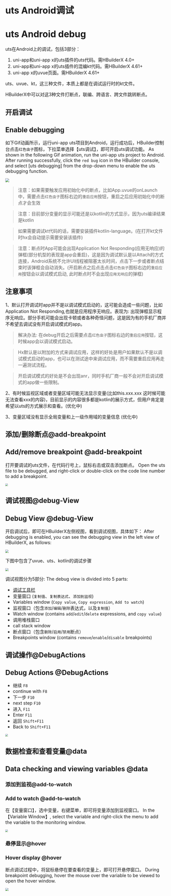 # uts Android调试
# uts Android debug

uts在Android上的调试，包括3部分：
1. uni-app和uni-app x的uts插件的uts代码。需HBuilderX 4.0+ 
1. uni-app和uni-app x的uts插件的混编kt代码。需HBuilderX 4.61+ 
3. uni-app x的uvue页面。需HBuilderX 4.61+

uts、uvue、kt，这三种文件，本质上都是在调试运行时的kt文件。

HBuilderX中可以对这3种文件打断点，联编、跨语言、跨文件跳转断点。

## 开启调试
## Enable debugging

如下Gif动画所示，运行uni-app uts项目到Android，运行成功后，HBuilder控制台点击`红色虫子`图标，下拉菜单选择【uts调试】，即可开启uts调试功能。
As shown in the following Gif animation, run the uni-app uts project to Android. After running successfully, click the `red bug` icon in the HBuilder console, and select [uts debugging] from the drop-down menu to enable the uts debugging function.

<img src="https://qiniu-web-assets.dcloud.net.cn/unidoc/zh/uts-android.gif" style="zoom: 72%;" />

> 注意：如果需要触发应用初始化中的断点，比如App.uvue的onLaunch中，需要点击`红色虫子`图标右边的`重启应用`按钮，重启之后应用初始化中的断点才会生效

> 注意：目前部分变量的显示可能还是以kotlin的方式显示，因为uts编译结果是kotlin

> 如果需要调试kt代码的话，需要安装插件kotlin-language。(在打开kt文件时hx会自动提示需要安装该插件)

> 注意：断点时App可能会出现Application Not Responding(应用无响应)的弹框(部分机型的表现是app会重启)，这是因为调试默认是以Attach的方式连接，Android系统不允许UI线程被阻塞太长时间，点击下一步或者断点结束时该弹框会自动消失。(开启断点之后点击点击`红色虫子`图标右边的`重启应用`按钮会以调试模式启动, 此时断点时不会出现`应用无响应`的弹框)

## 注意事项

1、默认打开调试时app并不是以调试模式启动的，这可能会造成一些问题，比如Application Not Responding,也就是应用程序无响应。表现为: 出现弹框显示程序无响应。部分手机可能会出现卡顿或者各种奇怪问题，这是因为有的手机厂商并不希望去调试没有开启调试模式的app。

> 解决办法:  在debug开启之后需要点击`红色虫子`图标右边的`重启应用`按钮，这时候app会以调试模式启动。

> Hx默认是以附加的方式来调试应用，这样的好处是用户如果默认不是以调试模式启动的app，也可以在测试途中来调试应用，而不需要重启应用再走一遍测试流程。

> 开启调试模式的好处是不会出现anr，同时手机厂商一般不会对开启调试模式的app做一些限制。

2、有时候监视区域或者变量区域可能无法显示变量(比如this.xxx.xxx 这时候可能无法查看xxx的内容)，目前显示的内容很多都是kotlin的展示方式，但用户肯定是希望以uts的方式展示和查看。(优化中)

3、变量区域没有显示全局变量和上一级作用域的变量信息 (优化中)


## 添加/删除断点@add-breakpoint
## Add/remove breakpoint @add-breakpoint

打开要调试的uts文件，在代码行号上，鼠标右击或双击添加断点。
Open the uts file to be debugged, and right-click or double-click on the code line number to add a breakpoint.

<img src="https://qiniu-web-assets.dcloud.net.cn/unidoc/zh/uts-add-breakpoint.png" style="zoom: 50%;" />

## 调试视图@debug-View
## Debug View @debug-View

开启调试后，即可在HBuilderX左侧视图，看到调试视图，具体如下：
After debugging is enabled, you can see the debugging view in the left view of HBuilderX, as follows:

<img src="https://qiniu-web-assets.dcloud.net.cn/unidoc/zh/uts-debug-view.jpg" style="zoom: 60%;" />

下图中包含了uvue、uts、kotlin的调试步骤

<img src="https://web-ext-storage.dcloud.net.cn/hx/debug/android-debug.gif" style="zoom: 60%;" />

调试视图分为5部分:
The debug view is divided into 5 parts:

- [调试工具栏](#debugactions)
- 变量窗口 (`复制值`、`复制表达式`、`添加到监视`)
- Variables window (`Copy value`, `Copy expression`, `Add to watch`)
- 监视窗口（包含`添加`/`编辑`/`删除`表达式，以及`复制值`）
- Watch window (contains `add`/`edit`/`delete` expressions, and `copy value`)
- 调用堆栈窗口
- call stack window
- 断点窗口（包含`删除`/`启用`/`禁用`断点）
- Breakpoints window (contains `remove`/`enable`/`disable` breakpoints)

## 调试操作@DebugActions
## Debug Actions @DebugActions

- 继续 `F8`
- continue with `F8`
- 下一步 `F10`
- next step `F10`
- 进入 `F11`
- Enter `F11`
- 返回 `Shift+F11`
- Back to `Shift+F11`

<img src="https://qiniu-web-assets.dcloud.net.cn/unidoc/zh/uts-debug-action.jpg" style="zoom: 50%;" />

## 数据检查和查看变量@data
## Data checking and viewing variables @data

### 添加到监视@add-to-watch
### Add to watch @add-to-watch

在【变量窗口】，选中变量，右键菜单，即可将变量添加到监视窗口。
In the 【Variable Window】, select the variable and right-click the menu to add the variable to the monitoring window.

<img src="https://qiniu-web-assets.dcloud.net.cn/unidoc/zh/uts-add_to_monitor.png" style="zoom: 50%;" />

### 悬停显示@hover
### Hover display @hover

断点调试过程中，将鼠标悬停在要查看的变量上，即可打开悬停窗口。
During breakpoint debugging, hover the mouse over the variable to be viewed to open the hover window.

<img src="https://qiniu-web-assets.dcloud.net.cn/unidoc/zh/uts-hovering_window.jpg" style="zoom: 60%;" />

